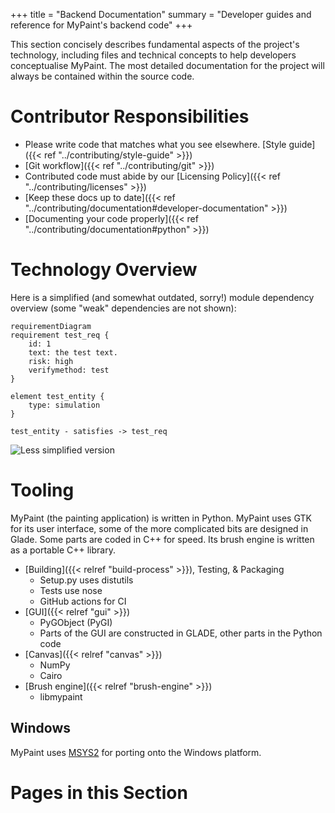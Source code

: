 +++
title = "Backend Documentation"
summary = "Developer guides and reference for MyPaint's backend code"
+++

This section concisely describes fundamental aspects of the project's technology,
including files and technical concepts to help developers conceptualise MyPaint.
The most detailed documentation for the project will always be contained within
the source code.<!--more-->

# Contributor Responsibilities
- Please write code that matches what you see elsewhere. [Style guide]({{< ref "../contributing/style-guide" >}})
- [Git workflow]({{< ref "../contributing/git" >}})
- Contributed code must abide by our [Licensing Policy]({{< ref "../contributing/licenses" >}})
- [Keep these docs up to date]({{< ref "../contributing/documentation#developer-documentation" >}})
- [Documenting your code properly]({{< ref "../contributing/documentation#python" >}})

# Technology Overview
Here is a simplified (and somewhat outdated, sorry!) module dependency overview
(some "weak" dependencies are not shown):

```mermaid
requirementDiagram
requirement test_req {
    id: 1
    text: the test text.
    risk: high
    verifymethod: test
}

element test_entity {
    type: simulation
}

test_entity - satisfies -> test_req
```

![Less simplified version](modules-complex.png)

# Tooling
MyPaint (the painting application) is written in Python. MyPaint uses GTK for its
user interface, some of the more complicated bits are designed in Glade. Some parts
are coded in C++ for speed. Its brush engine is written as a portable C++ library.
- [Building]({{< relref "build-process" >}}), Testing, & Packaging
    - Setup.py uses distutils
    - Tests use nose
    - GitHub actions for CI
- [GUI]({{< relref "gui" >}})
    - PyGObject (PyGI)
    - Parts of the GUI are constructed in GLADE, other parts in the Python code
- [Canvas]({{< relref "canvas" >}})
    - NumPy
    - Cairo
- [Brush engine]({{< relref "brush-engine" >}})
    - libmypaint

## Windows
MyPaint uses [MSYS2](https://msys2.github.io/) for porting onto the Windows platform.

# Pages in this Section
